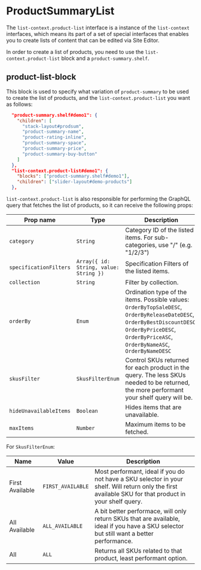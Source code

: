 # ProductSummaryList

The `list-context.product-list` interface is a instance of the `list-context` interfaces, which means its part of a set of special interfaces that enables you to create lists of content that can be edited via Site Editor.

In order to create a list of products, you need to use the `list-context.product-list` block and a `product-summary.shelf`.

## product-list-block

This block is used to specify what variation of `product-summary` to be used to create the list of products, and the `list-context.product-list` you want as follows:

```json
  "product-summary.shelf#demo1": {
    "children": [
      "stack-layout#prodsum",
      "product-summary-name",
      "product-rating-inline",
      "product-summary-space",
      "product-summary-price",
      "product-summary-buy-button"
    ]
  },
  "list-context.product-list#demo1": {
    "blocks": ["product-summary.shelf#demo1"],
    "children": ["slider-layout#demo-products"]
  },
```

`list-context.product-list` is also responsible for performing the GraphQL query that fetches the list of products, so it can receive the following props:

| Prop name              | Type                                   | Description                                                                                                                                                                                          | Default value        |
| ---------------------- | -------------------------------------- | ---------------------------------------------------------------------------------------------------------------------------------------------------------------------------------------------------- | -------------------- |
| `category`             | `String`                               | Category ID of the listed items. For sub-categories, use "/" (e.g. "1/2/3")                                                                                                                          | -                    |
| `specificationFilters` | `Array({ id: String, value: String })` | Specification Filters of the listed items.                                                                                                                                                           | []                   |
| `collection`           | `String`                               | Filter by collection.                                                                                                                                                                                | -                    |
| `orderBy`              | `Enum`                                 | Ordination type of the items. Possible values: `OrderByTopSaleDESC`, `OrderByReleaseDateDESC`, `OrderByBestDiscountDESC`, `OrderByPriceDESC`, `OrderByPriceASC`, `OrderByNameASC`, `OrderByNameDESC` | `OrderByTopSaleDESC` |
| `skusFilter`           | `SkusFilterEnum`                       | Control SKUs returned for each product in the query. The less SKUs needed to be returned, the more performant your shelf query will be.                                                              | `"ALL_AVAILABLE"`    |
| `hideUnavailableItems` | `Boolean`                              | Hides items that are unavailable.                                                                                                                                                                    | `false`              |
| `maxItems`             | `Number`                               | Maximum items to be fetched.                                                                                                                                                                         | `10`                 |

For `SkusFilterEnum`:

| Name            | Value             | Description                                                                                                                                            |
| --------------- | ----------------- | ------------------------------------------------------------------------------------------------------------------------------------------------------ |
| First Available | `FIRST_AVAILABLE` | Most performant, ideal if you do not have a SKU selector in your shelf. Will return only the first available SKU for that product in your shelf query. |
| All Available   | `ALL_AVAILABLE`   | A bit better performace, will only return SKUs that are available, ideal if you have a SKU selector but still want a better performance.               |
| All             | `ALL`             | Returns all SKUs related to that product, least performant option.                                                                                     |
